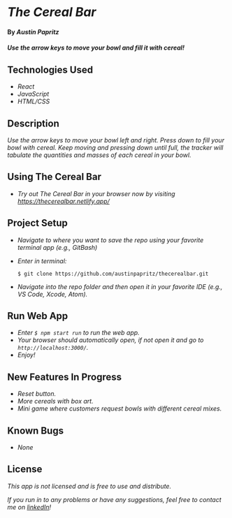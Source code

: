 # _The Cereal Bar_

#### By _Austin Papritz_

#### _Use the arrow keys to move your bowl and fill it with cereal!_

## Technologies Used

* _React_
* _JavaScript_
* _HTML/CSS_

## Description

_Use the arrow keys to move your bowl left and right. Press down to fill your bowl with cereal. Keep moving and pressing down until full, the tracker will tabulate the quantities and masses of each cereal in your bowl._

## Using The Cereal Bar

* _Try out The Cereal Bar in your browser now by visiting https://thecerealbar.netlify.app/_

## Project Setup

* _Navigate to where you want to save the repo using your favorite terminal app (e.g., GitBash)_
* _Enter in terminal:_ 

    ```$ git clone https://github.com/austinpapritz/thecerealbar.git```
* _Navigate into the repo folder and then open it in your favorite IDE (e.g., VS Code, Xcode, Atom)._

## Run Web App

* _Enter `$ npm start run` to run the web app._
* _Your browser should automatically open, if not open it and go to `http://localhost:3000/`._
* _Enjoy!_

## New Features In Progress

* _Reset button._
* _More cereals with box art._
* _Mini game where customers request bowls with different cereal mixes._

## Known Bugs

* _None_

## License

_This app is not licensed and is free to use and distribute._

_If you run in to any problems or have any suggestions, feel free to contact me on [linkedIn](https://www.linkedin.com/in/austin-papritz)!_